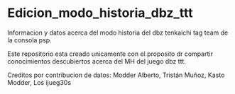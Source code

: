 # Edicion_modo_historia_dbz_ttt
Informacion y datos acerca del modo historia del dbz tenkaichi tag team de la consola psp.


Este repositorio esta creado unicamente con el proposito dr compartir conocimientos descubiertos acerca del MH del juego dbz ttt.


Creditos por contribucion de datos:
Modder Alberto,
Tristán Muñoz,
Kasto Modder,
Los ijueg30s
